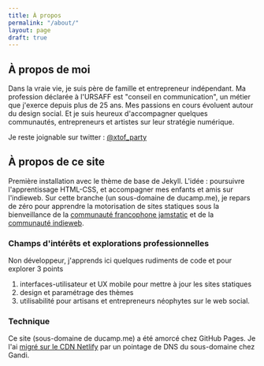 ```yaml
---
title: À propos
permalink: "/about/"
layout: page
draft: true
---
```


## À propos de moi

Dans la vraie vie, je suis père de famille et entrepreneur indépendant. Ma profession déclarée à l'URSAFF est "conseil en communication", un métier que j'exerce depuis plus de 25 ans. Mes passions en cours évoluent autour du design social. Et je suis heureux d'accompagner quelques communautés, entrepreneurs et artistes sur leur stratégie numérique.

Je reste joignable sur twitter : <span rel="me" class="h-card">[@xtof_party](https://twitter.com/xtof_party)</span>

## À propos de ce site

Première installation avec le thème de base de Jekyll. L'idée : poursuivre l'apprentissage HTML-CSS, et accompagner mes enfants et amis sur l'indieweb. Sur cette branche (un sous-domaine de ducamp.me), je repars de zéro pour apprendre la motorisation de sites statiques sous la bienveillance de la [communauté francophone jamstatic](http://jamstatic.fr) et de la [communauté indieweb](https://indieweb.org/). 


### Champs d'intérêts et explorations professionnelles 

Non développeur, j'apprends ici quelques rudiments de code et pour explorer 3 points  

1. interfaces-utilisateur et UX mobile pour mettre à jour les sites statiques
2. design et paramétrage des thèmes
3. utilisabilité pour artisans et entrepreneurs néophytes sur le web social.

### Technique 

Ce site (sous-domaine de ducamp.me) a été amorcé chez GitHub Pages. Je l'ai [migré sur le CDN Netlify](/2016/12/20/newbie-sur-la-jamstack-dot-dot-dot) par un pointage de DNS du sous-domaine chez Gandi.

